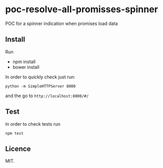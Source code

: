 poc-resolve-all-promisses-spinner
=================================

POC for a spinner indication when promises load data

## Install

Run

* npm install
* bower install


In order to quickly check just run:

```
python -m SimpleHTTPServer 8000
```
and the go to ```http://localhost:8000/#/```

## Test

In order to check tests run

```
npm test
```

## Licence

MIT.
